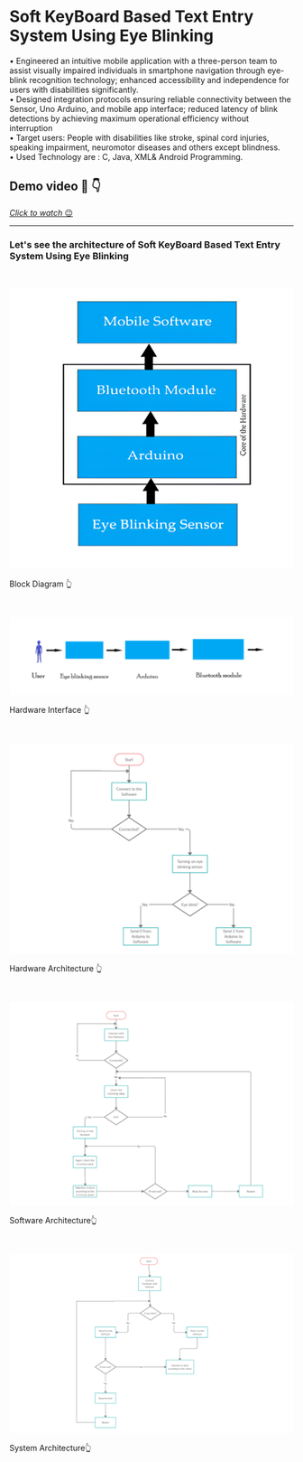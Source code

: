 # Soft KeyBoard Based Text Entry System Using Eye Blinking
 • Engineered an intuitive mobile application with a three-person team to assist visually impaired individuals in smartphone navigation through eye-blink recognition technology; enhanced accessibility and independence for users with disabilities
 significantly.<br>
 • Designed integration protocols ensuring reliable connectivity between the Sensor, Uno Arduino, and mobile app interface; reduced latency of blink detections by achieving maximum operational efficiency without interruption<br>
 • Target users: People with disabilities like stroke, spinal cord injuries, speaking impairment, neuromotor diseases and others except blindness.<br>
 • Used Technology are : C, Java, XML& Android Programming.
<h2>Demo video 👀 👇 </h2>

  [<i>Click to watch </i>😉](https://drive.google.com/file/d/1B8SddqYAv9-CSbvcBp0cWAkAyYHprhA5/view?usp=sharing)
 <hr>
 <h3>Let's see the architecture of Soft KeyBoard Based Text Entry System Using Eye Blinking</h3><br>
 
![image alt](https://github.com/raJeev-r0y/Soft_KeyBoard_Based_Text_Entry_System_Using_Eye_Blinking/blob/main/pictures/Block%20diagram.PNG)
<p>Block Diagram 👆</p><br>

![image alt](https://github.com/raJeev-r0y/Soft_KeyBoard_Based_Text_Entry_System_Using_Eye_Blinking/blob/main/pictures/Hardware%20Interface.png)
<p>Hardware Interface 👆</p><br>

![image alt](https://github.com/raJeev-r0y/Soft_KeyBoard_Based_Text_Entry_System_Using_Eye_Blinking/blob/main/pictures/Hardware%20architecture.PNG)
<p>Hardware Architecture 👆</p><br>

![image alt](https://github.com/raJeev-r0y/Soft_KeyBoard_Based_Text_Entry_System_Using_Eye_Blinking/blob/main/pictures/Software%20architecture.png)
<p>Software Architecture👆</p><br>

![image alt](https://github.com/raJeev-r0y/Soft_KeyBoard_Based_Text_Entry_System_Using_Eye_Blinking/blob/main/pictures/System%20architecture.png)
<p>System Architecture👆</p><br>

